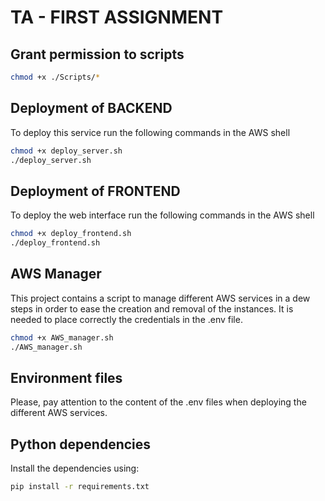# TA - FIRST ASSIGNMENT

## Grant permission to scripts
```bash
chmod +x ./Scripts/*
```

## Deployment of BACKEND
To deploy this service run the following commands in the AWS shell

```bash
chmod +x deploy_server.sh
./deploy_server.sh
```
## Deployment of FRONTEND
To deploy the web interface run the following commands in the AWS shell

```bash
chmod +x deploy_frontend.sh
./deploy_frontend.sh
```
## AWS Manager
This project contains a script to manage different AWS services in a dew steps in order to ease the creation and removal of the instances. It is needed to place correctly the credentials in the .env file.

```bash
chmod +x AWS_manager.sh
./AWS_manager.sh
```
## Environment files
Please, pay attention to the content of the .env files when deploying the different AWS services.

## Python dependencies
Install the dependencies using:

```bash
pip install -r requirements.txt
```